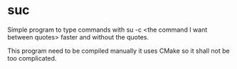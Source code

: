 # suc
Simple program to type commands with su -c &lt;the command I want between quotes> faster and without the quotes.

This program need to be compiled manually it uses CMake so it shall not be too complicated.
